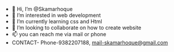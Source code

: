 - 👋 Hi, I’m @Skamarhoque
- 👀 I’m interested in web development 
- 🌱 I’m currently learning css and Html
- 💞️ I’m looking to collaborate on how to create website
- 📫 you can reach me via mail or phone 
- CONTACT- Phone-9382207188,   mail-skamarhoque@gmail.com
<!---
Skamarhoque/Skamarhoque is a ✨ special ✨ repository because its `README.md` (this file) appears on your GitHub profile.
You can click the Preview link to take a look at your changes.
--->
